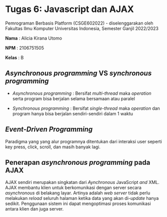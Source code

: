# Tugas 6: Javascript dan AJAX

Pemrograman Berbasis Platform (CSGE602022) - diselenggarakan oleh Fakultas Ilmu Komputer Universitas Indonesia, Semester Ganjil 2022/2023

**Nama**  : Alicia Kirana Utomo

**NPM**   : 2106751505

**Kelas** : B

##  _Asynchronous programming_ VS _synchronous programming_

- _Asynchronous programming_        : Bersifat _multi-thread_ maka _operation_ serta program bisa berjalan selama bersamaan atau paralel

- _Synchronous programming_         : Bersifat _single-thread_ maka _operation_ dan program hanya bisa berjalan sendiri-sendiri dalam 1 waktu

## _Event-Driven Programming_

Paradigma yang yang alur programnya ditentukan dari interaksi user seperti key press, click, scroll, dan masih banyak lagi.

## Penerapan _asynchronous programming_ pada AJAX

AJAX sendiri merupakan singkatan dari _Aynchronous_ JavaScript _and_ XML. AJAX membantu klien untuk berkomunikasi dengan server secara _asynchronous_ di belakang layar. Artinya adalah _web server_ tidak perlu melakukan _reload_ seluruh halaman ketika data yang akan di-_update_ hanya sedikit. Penggunaan sistem ini dapat mengoptimasi proses komunikasi antara klien dan juga server.